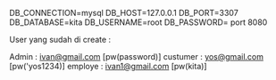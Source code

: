 DB_CONNECTION=mysql
DB_HOST=127.0.0.1
DB_PORT=3307
DB_DATABASE=kita
DB_USERNAME=root
DB_PASSWORD=
port 8080

User yang sudah di create :

Admin : ivan@gmail.com [pw(password)]
custumer : yos@gmail.com [pw('yos1234)]
employe : ivan1@gmail.com [pw(kita)]

